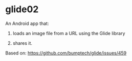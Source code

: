 # glide02
An Android app that:

1. loads an image file from a URL using the Glide library

2. shares it.

Based on: https://github.com/bumptech/glide/issues/459
